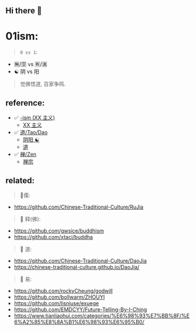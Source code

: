 ## Hi there 👋



# 01ism:

> `0 vs 1`:

- 🈚️/🈳 vs 🈶/🈵
- ☯️ 阴 vs 阳

> 觉佛悟道, 百家争鸣.





## reference:

- ✅ [-ism (XX 主义)](https://en.wikipedia.org/wiki/-ism)
    - [XX 主义](https://zh.wikipedia.org/wiki/%E4%B8%BB%E4%B9%89)
- ✅ [道/Tao/Dao](https://en.wikipedia.org/wiki/Tao)
    - [阴阳 ☯️](https://zh.wikipedia.org/wiki/%E9%98%B4%E9%98%B3) 
    - [道](https://zh.wikipedia.org/wiki/%E9%81%93)
- ✅ [禅/Zen](https://en.wikipedia.org/wiki/Zen)
   - [禅宗](https://zh.wikipedia.org/zh-tw/%E7%A6%85%E5%AE%97)



## related:

> 🌈儒:

- https://github.com/Chinese-Traditional-Culture/RuJia

> 🌈 释(佛):

- https://github.com/gwsice/buddhism
- https://github.com/xtaci/buddha

> 🌈 道:


- https://github.com/Chinese-Traditional-Culture/DaoJia
- https://chinese-traditional-culture.github.io/DaoJia/

> 🌈 易:

- https://github.com/rockyCheung/godwill
- https://github.com/bollwarm/ZHOUYI
- https://github.com/lisniuse/exuege
- https://github.com/EMDCYY/Future-Telling-By-I-Ching
- https://www.tianliaohui.com/categories/%E6%98%93%E7%BB%8F/%E6%A2%85%E8%8A%B1%E6%98%93%E6%95%B0/




<!--

**Here are some ideas to get you started:**

🙋‍♀️ A short introduction - what is your organization all about?
🌈 Contribution guidelines - how can the community get involved?
👩‍💻 Useful resources - where can the community find your docs? Is there anything else the community should know?
🍿 Fun facts - what does your team eat for breakfast?
🧙 Remember, you can do mighty things with the power of [Markdown](https://docs.github.com/github/writing-on-github/getting-started-with-writing-and-formatting-on-github/basic-writing-and-formatting-syntax)
-->
